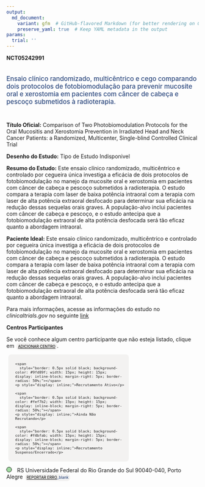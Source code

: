 ```yaml
---
output: 
  md_document:
    variant: gfm  # GitHub-flavored Markdown (for better rendering on GitHub)
    preserve_yaml: true  # Keep YAML metadata in the output
params:
  trial: ''
---
```


**NCT05242991**

<div style="padding: 5px 5px 5px 0px; font-size: 1.20em; font-weight: 500; color: #2E4A7F; text-align: left; margin-bottom: 20px">

Ensaio clínico randomizado, multicêntrico e cego comparando dois
protocolos de fotobiomodulação para prevenir mucosite oral e xerostomia
em pacientes com câncer de cabeça e pescoço submetidos à radioterapia.

</div>

**Título Oficial:** Comparison of Two Photobiomodulation Protocols for
the Oral Mucositis and Xerostomia Prevention in Irradiated Head and Neck
Cancer Patients: a Randomized, Multicenter, Single-blind Controlled
Clinical Trial

**Desenho do Estudo:** Tipo de Estudo Indisponivel

**Resumo do Estudo:** Este ensaio clínico randomizado, multicêntrico e
controlado por cegueira única investiga a eficácia de dois protocolos de
fotobiomodulação no manejo da mucosite oral e xerostomia em pacientes
com câncer de cabeça e pescoço submetidos à radioterapia. O estudo
compara a terapia com laser de baixa potência intraoral com a terapia
com laser de alta potência extraoral desfocado para determinar sua
eficácia na redução dessas sequelas orais graves. A população-alvo
inclui pacientes com câncer de cabeça e pescoço, e o estudo antecipa que
a fotobiomodulação extraoral de alta potência desfocada será tão eficaz
quanto a abordagem intraoral.

**Paciente Ideal:** Este ensaio clínico randomizado, multicêntrico e
controlado por cegueira única investiga a eficácia de dois protocolos de
fotobiomodulação no manejo da mucosite oral e xerostomia em pacientes
com câncer de cabeça e pescoço submetidos à radioterapia. O estudo
compara a terapia com laser de baixa potência intraoral com a terapia
com laser de alta potência extraoral desfocado para determinar sua
eficácia na redução dessas sequelas orais graves. A população-alvo
inclui pacientes com câncer de cabeça e pescoço, e o estudo antecipa que
a fotobiomodulação extraoral de alta potência desfocada será tão eficaz
quanto a abordagem intraoral.

Para mais informações, acesse as informações do estudo no
*clinicaltrials.gov* no seguinte
[link](https://clinicaltrials.gov/ct2/show/NCT05242991)

**Centros Participantes**

Se você conhece algum centro participante que não esteja listado, clique
em
<span style="color: #2E4A7F; margin-left: 2px; padding: 4px; background-color: #f3f2f1; border-radius: 8px; font-weight: 500; font-size: 0.7em"><a
href="https://flazar.shinyapps.io/formsapp?study_nct_id=NCT05242991&amp;location_id=N%2FA&amp;location_full_name=N%2FA&amp;form_type=Adicionar%20Centro"
target="_blank">ADICIONAR CENTRO</a></span>.

<div style="margin-bottom: 8px; margin-left: 5px; padding: 8px; max-width: 300px; background-color: #f3f2f1; border-radius: 8px; font-size: 0.8em">

<div style="margin-left: 10px;">

    <span 
      style="border: 0.5px solid black; background-color: #9fd89f; width: 15px; height: 15px; display: inline-block; margin-right: 5px; border-radius: 50%;"></span>
    <p style="display: inline;">Recrutamento Ativo</p>

</div>

<div style="margin-left: 10px;">

    <span 
      style="border: 0.5px solid black; background-color: #fef7b2; width: 15px; height: 15px; display: inline-block; margin-right: 5px; border-radius: 50%;"></span>
    <p style="display: inline;">Ainda Não Recrutando</p>

</div>

<div style="margin-left: 10px;">

    <span 
      style="border: 0.5px solid black; background-color: #f4bfab; width: 15px; height: 15px; display: inline-block; margin-right: 5px; border-radius: 50%;"></span>
    <p style="display: inline;">Recrutamento Suspenso/Encerrado</p>

</div>

</div>

<span style="border: 0.5px solid black; display: inline-block; width: 12px; height: 12px; border-radius: 50%; margin-right: 10px; padding-bottom: 0px; background-color: #9fd89f;"></span>
RS Universidade Federal do Rio Grande do Sul 90040-040, Porto Alegre
<span style="color: #2E4A7F; margin-left: 2px; padding: 4px; background-color: #f3f2f1; border-radius: 8px; font-weight: 500; font-size: 0.7em">[REPORTAR
ERRO](https://flazar.shinyapps.io/formsapp?study_nct_id=NCT05242991&location_id=FEDERALUNIVERSITYOFRIOGRANDEDOSULPORTOALEGRERIOGRANDEDOSULBRAZIL&location_full_name=Universidade%20Federal%20do%20Rio%20Grande%20do%20Sul%2C%2090040-040%2C%20Porto%20Alegre&form_type=Reportar%20Erro)\_blank</span>
